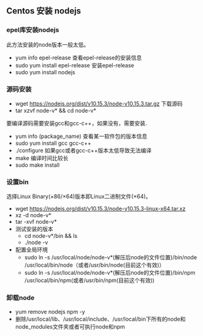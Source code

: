 ## Centos 安装 nodejs
### epel库安装nodejs
此方法安装的node版本一般太低。
- yum info epel-release 查看epel-release的安装信息
- sudo yum install epel-release 安装epel-release
- sudo yum install nodejs
### 源码安装
- wget https://nodejs.org/dist/v10.15.3/node-v10.15.3.tar.gz 下载源码
- tar xzvf node-v* && cd node-v*

要编译源码需要安装gcc和gcc-c++，如果没有，需要安装.
- yum info (package_name) 查看某一软件包的版本信息
- sudo yum install gcc gcc-c++
- ./configure 如果gcc或者gcc-c++版本太低导致无法编译
- make  编译时间比较长
- sudo make install
### 设置bin
选择Linux Binary(×86/×64)版本即Linux二进制文件(×64)。
- wget https://nodejs.org/dist/v10.15.3/node-v10.15.3-linux-x64.tar.xz
- xz -d node-v*
- tar -xvf node-v*
- 测试安装的版本
    - cd node-v*/bin && ls
    - ./node -v
- 配置全局环境
    - sudo ln -s /usr/local/node/node-v*(解压后node的文件位置)/bin/node  /usr/local/bin/node（或者/usr/bin/node(目前这个有效)）
    - sudo ln -s /usr/local/node/node-v*(解压后node的文件位置)/bin/npm  /usr/local/bin/npm(或者/usr/bin/npm(目前这个有效))


### 卸载node
- yum remove nodejs npm -y
- 删除/usr/local/lib、/usr/local/include、/usr/local/bin下所有的node和node_modules文件夹或者可执行node和npm

